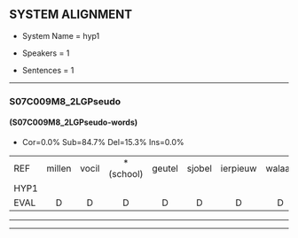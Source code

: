 
## SYSTEM ALIGNMENT

- System Name = hyp1

- Speakers = 1

- Sentences = 1

---

### S07C009M8_2LGPseudo

#### (S07C009M8_2LGPseudo-words)

- Cor=0.0%	Sub=84.7%	Del=15.3%	Ins=0.0%

|  |  |  |  |  |  |  |  |  |  |  |  |  |  |  |  |  |  |  |  |  |  |  |  |  |  |  |  |  |  |  |  |  |  |  |  |  |  |  |  |  |  |  |  |  |  |  |  |  |  |  |  |  |  |  |  |  |  |  |  |  |  |  |  |  |  |  |  |  |  |  |  |  |
|:--- |:---:|:---:|:---:|:---:|:---:|:---:|:---:|:---:|:---:|:---:|:---:|:---:|:---:|:---:|:---:|:---:|:---:|:---:|:---:|:---:|:---:|:---:|:---:|:---:|:---:|:---:|:---:|:---:|:---:|:---:|:---:|:---:|:---:|:---:|:---:|:---:|:---:|:---:|:---:|:---:|:---:|:---:|:---:|:---:|:---:|:---:|:---:|:---:|:---:|:---:|:---:|:---:|:---:|:---:|:---:|:---:|:---:|:---:|:---:|:---:|:---:|:---:|:---:|:---:|:---:|:---:|:---:|:---:|:---:|:---:|:---:|:---:|
| REF | millen | vocil | *(school) | geutel | sjobel | ierpieuw | walaan | erke*(erker) | haweel | saarweng | gevicht | * | * | eemde | bepoud*(bout) | orstalk | veten | * | *(venten) | gefouw | vurpaand | nizung | fiewon | kneurem | * | vawaai | * | strellen*(strengen) | zwieten | * | * | *(zweten) | foetbans | * | * | * | oonste | muider | * | * | * | muider | grijnken | * | * | * | * | schielstaug | *s | * | prilsood | * | * | vloender | * | milste | veurder*(voordeur) | kloeien | kloeien | ulen | orponk | schodig | * | schodig | ijpo | menuur | * | menuur | spreikje | * | hiffreeuw | wooien |
| HYP1 |  |  |  |  |  |  |  |  |  |  |  | s | mille | schonven | schoket | sompo | uh | r | welam | erke | houwe | en | sch | schift | emt | bout | o | da | gal | uh | ven | venten | geval | vurband | ne | sur | fiets | won | kne | run | e | fryw | strengen | swe | weten | voetball | voetballnd | ons | tan | uh | muder | gel | gerijken | steelstraag | pris | s | lost | vloeder | mosder | voord | kl | kloen | lunk | orbank | tihgoe | hi | pot | m | meneur | spreke | gefveel | bon |
| EVAL | D | D | D | D | D | D | D | D | D | D | D | S | S | S | S | S | S | S | S | S | S | S | S | S | S | S | S | S | S | S | S | S | S | S | S | S | S | S | S | S | S | S | S | S | S | S | S | S | S | S | S | S | S | S | S | S | S | S | S | S | S | S | S | S | S | S | S | S | S | S | S | S |
---

---
